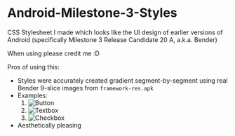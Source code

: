 # Android-Milestone-3-Styles
CSS Stylesheet I made which looks like the UI design of earlier versions of Android (specifically Milestone 3 Release Candidate 20 A, a.k.a. Bender)

When using please credit me :D

Pros of using this:
- Styles were accurately created gradient segment-by-segment using real Bender 9-slice images from `framework-res.apk`
- Examples:
  1. ![Button](images/button.png)
  2. ![Textbox](images/textbox.png)
  3. ![Checkbox](images/checkbox.png)
- Aesthetically pleasing
